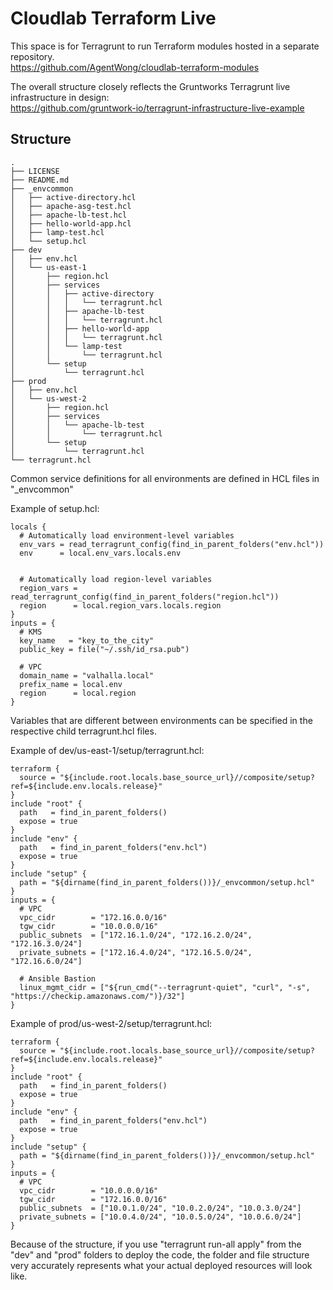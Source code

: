 # Cloudlab Terraform Live
This space is for Terragrunt to run Terraform modules hosted in a separate repository.  
https://github.com/AgentWong/cloudlab-terraform-modules

The overall structure closely reflects the Gruntworks Terragrunt live infrastructure in design:  
https://github.com/gruntwork-io/terragrunt-infrastructure-live-example

## Structure
```
.
├── LICENSE
├── README.md
├── _envcommon
│   ├── active-directory.hcl
│   ├── apache-asg-test.hcl
│   ├── apache-lb-test.hcl
│   ├── hello-world-app.hcl
│   ├── lamp-test.hcl
│   └── setup.hcl
├── dev
│   ├── env.hcl
│   └── us-east-1
│       ├── region.hcl
│       ├── services
│       │   ├── active-directory
│       │   │   └── terragrunt.hcl
│       │   ├── apache-lb-test
│       │   │   └── terragrunt.hcl
│       │   ├── hello-world-app
│       │   │   └── terragrunt.hcl
│       │   └── lamp-test
│       │       └── terragrunt.hcl
│       └── setup
│           └── terragrunt.hcl
├── prod
│   ├── env.hcl
│   └── us-west-2
│       ├── region.hcl
│       ├── services
│       │   └── apache-lb-test
│       │       └── terragrunt.hcl
│       └── setup
│           └── terragrunt.hcl
└── terragrunt.hcl
```

Common service definitions for all environments are defined in HCL files in "_envcommon"

Example of setup.hcl:  
```
locals {
  # Automatically load environment-level variables
  env_vars = read_terragrunt_config(find_in_parent_folders("env.hcl"))
  env      = local.env_vars.locals.env


  # Automatically load region-level variables
  region_vars = read_terragrunt_config(find_in_parent_folders("region.hcl"))
  region      = local.region_vars.locals.region
}
inputs = {
  # KMS
  key_name   = "key_to_the_city"
  public_key = file("~/.ssh/id_rsa.pub")

  # VPC
  domain_name = "valhalla.local"
  prefix_name = local.env
  region      = local.region
}
```

Variables that are different between environments can be specified in the respective child terragrunt.hcl files.

Example of dev/us-east-1/setup/terragrunt.hcl:  
```
terraform {
  source = "${include.root.locals.base_source_url}//composite/setup?ref=${include.env.locals.release}"
}
include "root" {
  path   = find_in_parent_folders()
  expose = true
}
include "env" {
  path   = find_in_parent_folders("env.hcl")
  expose = true
}
include "setup" {
  path = "${dirname(find_in_parent_folders())}/_envcommon/setup.hcl"
}
inputs = {
  # VPC
  vpc_cidr        = "172.16.0.0/16"
  tgw_cidr        = "10.0.0.0/16"
  public_subnets  = ["172.16.1.0/24", "172.16.2.0/24", "172.16.3.0/24"]
  private_subnets = ["172.16.4.0/24", "172.16.5.0/24", "172.16.6.0/24"]

  # Ansible Bastion
  linux_mgmt_cidr = ["${run_cmd("--terragrunt-quiet", "curl", "-s", "https://checkip.amazonaws.com/")}/32"]
}
```

Example of prod/us-west-2/setup/terragrunt.hcl:  
```
terraform {
  source = "${include.root.locals.base_source_url}//composite/setup?ref=${include.env.locals.release}"
}
include "root" {
  path   = find_in_parent_folders()
  expose = true
}
include "env" {
  path   = find_in_parent_folders("env.hcl")
  expose = true
}
include "setup" {
  path = "${dirname(find_in_parent_folders())}/_envcommon/setup.hcl"
}
inputs = {
  # VPC
  vpc_cidr        = "10.0.0.0/16"
  tgw_cidr        = "172.16.0.0/16"
  public_subnets  = ["10.0.1.0/24", "10.0.2.0/24", "10.0.3.0/24"]
  private_subnets = ["10.0.4.0/24", "10.0.5.0/24", "10.0.6.0/24"]
}
```

Because of the structure, if you use "terragrunt run-all apply" from the "dev" and "prod" folders to deploy the code, the folder and file structure very accurately represents what your actual deployed resources will look like.